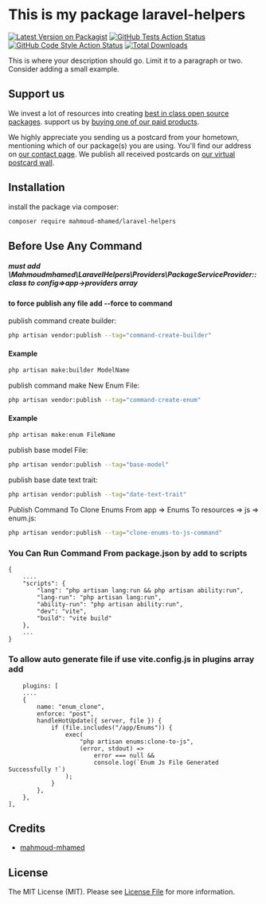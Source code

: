 # This is my package laravel-helpers

[![Latest Version on Packagist](https://img.shields.io/packagist/v/mahmoud-mhamed/laravel-helpers.svg?style=flat-square)](https://packagist.org/packages/mahmoud-mhamed/laravel-helpers)
[![GitHub Tests Action Status](https://img.shields.io/github/actions/workflow/status/mahmoud-mhamed/laravel-helpers/run-tests.yml?branch=main&label=tests&style=flat-square)](https://github.com/mahmoud-mhamed/laravel-helpers/actions?query=workflow%3Arun-tests+branch%3Amain)
[![GitHub Code Style Action Status](https://img.shields.io/github/actions/workflow/status/mahmoud-mhamed/laravel-helpers/fix-php-code-style-issues.yml?branch=main&label=code%20style&style=flat-square)](https://github.com/mahmoud-mhamed/laravel-helpers/actions?query=workflow%3A"Fix+PHP+code+style+issues"+branch%3Amain)
[![Total Downloads](https://img.shields.io/packagist/dt/mahmoud-mhamed/laravel-helpers.svg?style=flat-square)](https://packagist.org/packages/mahmoud-mhamed/laravel-helpers)

This is where your description should go. Limit it to a paragraph or two. Consider adding a small example.

## Support us


We invest a lot of resources into creating [best in class open source packages](https://spatie.be/open-source). support us by [buying one of our paid products](https://spatie.be/open-source/support-us).

We highly appreciate you sending us a postcard from your hometown, mentioning which of our package(s) you are using. You'll find our address on [our contact page](https://spatie.be/about-us). We publish all received postcards on [our virtual postcard wall](https://spatie.be/open-source/postcards).

## Installation

install the package via composer:

```bash
composer require mahmoud-mhamed/laravel-helpers
```
## Before Use Any Command
##### must add \Mahmoudmhamed\LaravelHelpers\Providers\PackageServiceProvider::class to config=>app->providers array
#### to force publish any file add --force to command

publish command create builder:

```bash
php artisan vendor:publish --tag="command-create-builder" 
```
#### Example
```bash
php artisan make:builder ModelName 
```

publish command make New Enum File:

```bash
php artisan vendor:publish --tag="command-create-enum" 
```
#### Example

```bash
php artisan make:enum FileName
```

publish base model File:
```bash
php artisan vendor:publish --tag="base-model" 
```

publish base date text trait:
```bash
php artisan vendor:publish --tag="date-text-trait" 
```


Publish Command To Clone Enums From app => Enums To resources => js => enum.js:
```bash
php artisan vendor:publish --tag="clone-enums-to-js-command"
```


### You Can Run Command From package.json by add to scripts
```
{
    ....
    "scripts": {
        "lang": "php artisan lang:run && php artisan ability:run",
        "lang-run": "php artisan lang:run",
        "ability-run": "php artisan ability:run",
        "dev": "vite",
        "build": "vite build"
    },
    ...
}
```


### To allow auto generate file if use vite.config.js in plugins array add
```
    plugins: [
    ....
    {
        name: "enum_clone",
        enforce: "post",
        handleHotUpdate({ server, file }) {
            if (file.includes("/app/Enums")) {
                exec(
                    "php artisan enums:clone-to-js",
                    (error, stdout) =>
                        error === null &&
                        console.log(`Enum Js File Generated Successfully !`)
                );
            }
        },
    },
],

```


## Credits

- [mahmoud-mhamed](https://github.com/mahmoud-mhamed)

## License

The MIT License (MIT). Please see [License File](LICENSE.md) for more information.
